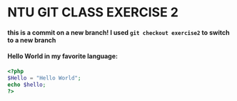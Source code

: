 # NTU GIT CLASS EXERCISE 2

#### this is a commit on a new branch! I used ```git checkout exercise2``` to switch to a new branch

#### Hello World in my favorite language:

``` PHP
<?php
$Hello = "Hello World";
echo $hello;
?>
```